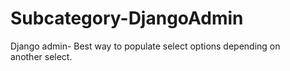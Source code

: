 # Subcategory-DjangoAdmin
Django admin- Best way to populate select options depending on another select.
